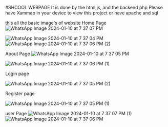 #SHCOOL WEBPAGE
It is done by the html,js, and the backend php 
 Please have Xammap in your deviec to view this project or have apache and sql 

 this all the basic image's  of website
 Home Page
![WhatsApp Image 2024-01-10 at 7 37 07 PM](https://github.com/Shri2703/StudentSphere/assets/126264718/33757e6c-f32f-46f1-bcb5-9096d2b8c477)

![WhatsApp Image 2024-01-10 at 7 37 04 PM](https://github.com/Shri2703/StudentSphere/assets/126264718/50187d8e-6216-4966-a40c-93396113767e)
![WhatsApp Image 2024-01-10 at 7 37 06 PM (2)](https://github.com/Shri2703/StudentSphere/assets/126264718/a3c600e5-4545-4a5d-a32a-8bc6040ec992)

About Page
![WhatsApp Image 2024-01-10 at 7 37 05 PM](https://github.com/Shri2703/StudentSphere/assets/126264718/3db8fb8b-fb92-4a23-8ef4-0dbded84b82f)

![WhatsApp Image 2024-01-10 at 7 37 06 PM (1)](https://github.com/Shri2703/StudentSphere/assets/126264718/0b127c99-9cc1-49c7-ad95-411d3fadbb25)

Login page


![WhatsApp Image 2024-01-10 at 7 37 05 PM (2)](https://github.com/Shri2703/StudentSphere/assets/126264718/0ff91da3-cdf0-4614-b3cc-e6f2108a8f97)

Register page


![WhatsApp Image 2024-01-10 at 7 37 05 PM (1)](https://github.com/Shri2703/StudentSphere/assets/126264718/6ec2bfa8-fb36-4ed3-95b2-0a3b656827fc)

 user Page 
![WhatsApp Image 2024-01-10 at 7 37 07 PM (1)](https://github.com/Shri2703/StudentSphere/assets/126264718/cce6ab11-7c51-4342-a1b4-83ef87f776b5)
![WhatsApp Image 2024-01-10 at 7 37 06 PM](https://github.com/Shri2703/StudentSphere/assets/126264718/bbc87e59-2320-45d5-8920-c64ee44a959f)
